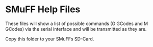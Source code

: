 # SMuFF Help Files

These files will show a list of possible commands (G GCodes and M GCodes) via the serial interface and will be transmitted as they are.

Copy this folder to your SMuFFs SD-Card.
